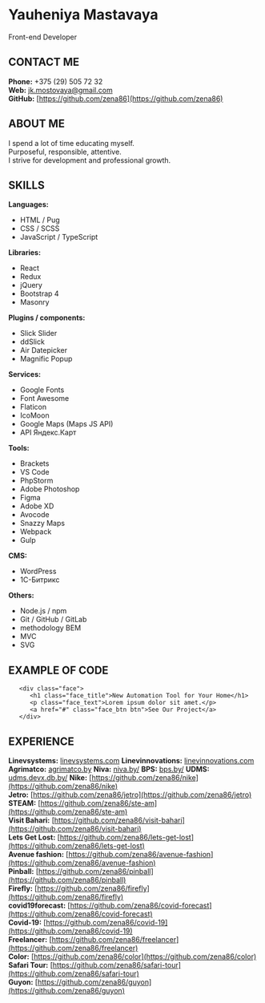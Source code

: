 # Yauheniya Mastavaya
 Front-end Developer

## **CONTACT ME**
**Phone:** +375 (29) 505 72 32  
**Web:** [jk.mostovaya@gmail.com](mailto:jk.mostovaya@gmail.com)  
**GitHub:** [https://github.com/zena86](https://github.com/zena86)

## **ABOUT ME**
I spend a lot of time educating myself.  
Purposeful, responsible, attentive.  
I strive for development and professional growth.

## **SKILLS**  
**Languages:**   
* HTML / Pug  
* CSS / SCSS  
* JavaScript / TypeScript   

**Libraries:**
* React
* Redux   
* jQuery  
* Bootstrap 4  
* Masonry   

**Plugins / components:**   
* Slick Slider     
* ddSlick  
* Air Datepicker
* Magnific Popup

**Services:**   
* Google Fonts      
* Font Awesome  
* Flaticon   
* IcoMoon    
* Google Maps (Maps JS API)  
* API Яндекс.Карт   

**Tools:**   
* Brackets
* VS Code
* PhpStorm   
* Adobe Photoshop  
* Figma  
* Adobe XD  
* Avocode   
* Snazzy Maps
* Webpack
* Gulp

**CMS:**
* WordPress
* 1С-Битрикс

**Others:**   
* Node.js / npm  
* Git / GitHub / GitLab
* methodology BEM
* MVC
* SVG

## **EXAMPLE OF CODE** 
```     
   <div class="face">        
      <h1 class="face_title">New Automation Tool for Your Home</h1>       
      <p class="face_text">Lorem ipsum dolor sit amet.</p>
      <a href="#" class="face_btn btn">See Our Project</a>
   </div>	
```

## **EXPERIENCE** 
**Linevsystems:**  [linevsystems.com](https://linevsystems.com) 
**Linevinnovations:**  [linevinnovations.com](https://linevinnovations.com) 
**Agrimatco:**  [agrimatco.by](https://agrimatco.by) 
**Niva:**  [niva.by/](https://niva.by) 
**BPS:**  [bps.by/](http://bps.by) 
**UDMS:**  [udms.devx.db.by/](http://udms.devx.db.by) 
**Nike:**  [https://github.com/zena86/nike](https://github.com/zena86/nike)   
**Jetro:** [https://github.com/zena86/jetro](https://github.com/zena86/jetro)  
**STEAM:** [https://github.com/zena86/ste-am](https://github.com/zena86/ste-am)  
**Visit Bahari:** [https://github.com/zena86/visit-bahari](https://github.com/zena86/visit-bahari)  
**Lets Get Lost:** [https://github.com/zena86/lets-get-lost](https://github.com/zena86/lets-get-lost)  
**Avenue fashion:** [https://github.com/zena86/avenue-fashion](https://github.com/zena86/avenue-fashion)  
**Pinball:** [https://github.com/zena86/pinball](https://github.com/zena86/pinball)     
**Firefly:** [https://github.com/zena86/firefly](https://github.com/zena86/firefly)    
**covid19forecast:** [https://github.com/zena86/covid-forecast](https://github.com/zena86/covid-forecast)  
**Сovid-19:** [https://github.com/zena86/covid-19](https://github.com/zena86/covid-19)  
**Freelancer:** [https://github.com/zena86/freelancer](https://github.com/zena86/freelancer)     
**Сolor:** [https://github.com/zena86/color](https://github.com/zena86/color)  
**Safari Tour:** [https://github.com/zena86/safari-tour](https://github.com/zena86/safari-tour)  
**Guyon:** [https://github.com/zena86/guyon](https://github.com/zena86/guyon)